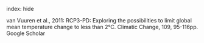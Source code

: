 index: hide

<div class="Citation">

  <div class="Citation-body">
    <div class="Citation-text">van Vuuren et al., 2011: RCP3-PD: Exploring the possibilities to limit global mean temperature change to less than 2°C. <span class="Article-journal">Climatic Change, </span><span class="Article-volume">109, </span>95-116pp.</div>
    <div class="Citation-links">
      <div class="CitationLink" data-href="https://scholar.google.com/scholar?q=RCP3-PD%3A+Exploring+the+possibilities+to+limit+global+mean+temperature+change+to+less+than+2%C2%B0C">
        <div class="CitationLink-icon CitationLink-Scholar"></div>
        <div class="CitationLink-text">Google Scholar</div>
      </div>
    </div>
  </div>
</div>


<div class="Citation-copy">

</div>